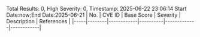 Total Results: 0, High Severity: 0, Timestamp: 2025-06-22 23:06:14
Start Date:now;End Date:2025-06-21
| No. | CVE ID | Base Score | Severity | Description | References |
|-----|--------|------------|----------|-------------|------------|
